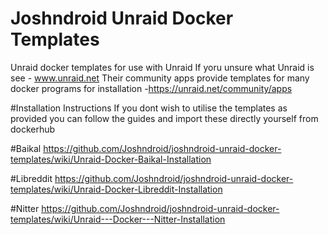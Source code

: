 # Joshndroid Unraid Docker Templates
Unraid docker templates for use with Unraid 
If yoru unsure what Unraid is see - www.unraid.net
Their community apps provide templates for many docker programs for installation -https://unraid.net/community/apps

#Installation Instructions
If you dont wish to utilise the templates as provided you can follow the guides and import these directly yourself from dockerhub

#Baikal
https://github.com/Joshndroid/joshndroid-unraid-docker-templates/wiki/Unraid-Docker-Baikal-Installation

#Libreddit
https://github.com/Joshndroid/joshndroid-unraid-docker-templates/wiki/Unraid-Docker-Libreddit-Installation

#Nitter
https://github.com/Joshndroid/joshndroid-unraid-docker-templates/wiki/Unraid---Docker---Nitter-Installation
